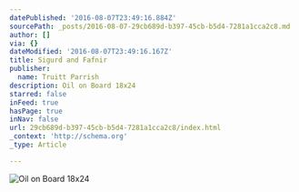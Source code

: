 ```yaml
---
datePublished: '2016-08-07T23:49:16.884Z'
sourcePath: _posts/2016-08-07-29cb689d-b397-45cb-b5d4-7281a1cca2c8.md
author: []
via: {}
dateModified: '2016-08-07T23:49:16.167Z'
title: Sigurd and Fafnir
publisher:
  name: Truitt Parrish
description: Oil on Board 18x24
starred: false
inFeed: true
hasPage: true
inNav: false
url: 29cb689d-b397-45cb-b5d4-7281a1cca2c8/index.html
_context: 'http://schema.org'
_type: Article

---
```

![Oil on Board 18x24](https://the-grid-user-content.s3-us-west-2.amazonaws.com/d2a76997-c9dc-4c1a-bb4e-434223af496a.jpg)